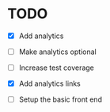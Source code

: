 # TODO

* [x] Add analytics
* [ ] Make analytics optional
* [ ] Increase test coverage
* [x] Add analytics links
* [ ] Setup the basic front end

